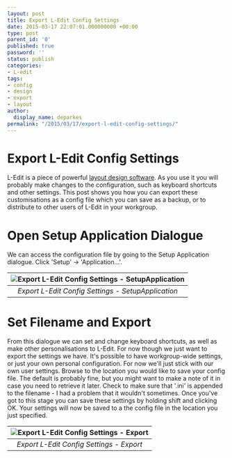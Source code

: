 ```yaml
---
layout: post
title: Export L-Edit Config Settings
date: 2015-03-17 22:07:01.000000000 +00:00
type: post
parent_id: '0'
published: true
password: ''
status: publish
categories:
- L-edit
tags:
- config
- design
- export
- layout
author:
  display_name: deparkes
permalink: "/2015/03/17/export-l-edit-config-settings/"
---
```

<h1>Export L-Edit Config Settings</h1>
L-Edit is a piece of powerful <a title="Layout Design Software" href="{{site.baseurl}}/2015/02/21/layout-design-software/">layout design software</a>. As you use it you will probably make changes to the configuration, such as keyboard shortcuts and other settings. This post shows you how you can export these customisations as a config file which you can save as a backup, or to distribute to other users of L-Edit in your workgroup.
<h1>Open Setup Application Dialogue</h1>
We can access the configuration file by going to the Setup Application dialogue. Click 'Setup' -&gt; 'Application...'.

| ![Export L-Edit Config Settings - SetupApplication]({{site.baseurl}}/assets/2015/03/SetupApplication.png) |
|:--:|
| *Export L-Edit Config Settings - SetupApplication* |

<h1>Set Filename and Export</h1>
From this dialogue we can set and change keyboard shortcuts, as well as make other personalisations to L-Edit. For now though we just want to export the settings we have.
It's possible to have workgroup-wide settings, or just your own personal configuration. For now we'll just stick with our own user settings.
Browse to the location you would like to save your config file. The default is probably fine, but you might want to make a note of it in case you need to retrieve it later. Check to make sure that '.ini' is appended to the filename - I had a problem that it wouldn't sometimes.
Once you've got to this stage you can save these settings by holding shift and clicking OK. Your settings will now be saved to a the config file in the location you just specified.


| ![Export L-Edit Config Settings - Export]({{site.baseurl}}/assets/2015/03/SetupApplication-Duncan_ini.png) |
|:--:|
| *Export L-Edit Config Settings - Export* |
